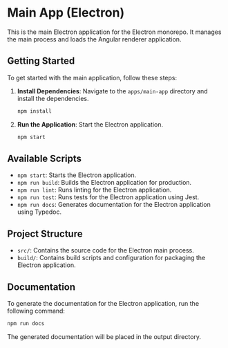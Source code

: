 # Main App (Electron)

This is the main Electron application for the Electron monorepo. It manages the main process and loads the Angular renderer application.

## Getting Started

To get started with the main application, follow these steps:

1. **Install Dependencies**: Navigate to the `apps/main-app` directory and install the dependencies.
    ```sh
    npm install
    ```

2. **Run the Application**: Start the Electron application.
    ```sh
    npm start
    ```

## Available Scripts

- `npm start`: Starts the Electron application.
- `npm run build`: Builds the Electron application for production.
- `npm run lint`: Runs linting for the Electron application.
- `npm run test`: Runs tests for the Electron application using Jest.
- `npm run docs`: Generates documentation for the Electron application using Typedoc.

## Project Structure

- `src/`: Contains the source code for the Electron main process.
- `build/`: Contains build scripts and configuration for packaging the Electron application.

## Documentation

To generate the documentation for the Electron application, run the following command:
```sh
npm run docs
```
The generated documentation will be placed in the output directory.

